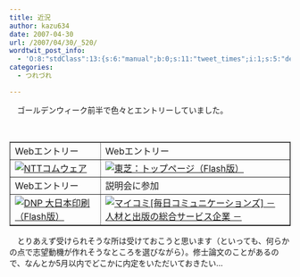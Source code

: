 ```yaml
---
title: 近況
author: kazu634
date: 2007-04-30
url: /2007/04/30/_520/
wordtwit_post_info:
  - 'O:8:"stdClass":13:{s:6:"manual";b:0;s:11:"tweet_times";i:1;s:5:"delay";i:0;s:7:"enabled";i:1;s:10:"separation";s:2:"60";s:7:"version";s:3:"3.7";s:14:"tweet_template";b:0;s:6:"status";i:2;s:6:"result";a:0:{}s:13:"tweet_counter";i:2;s:13:"tweet_log_ids";a:1:{i:0;i:2913;}s:9:"hash_tags";a:0:{}s:8:"accounts";a:1:{i:0;s:7:"kazu634";}}'
categories:
  - つれづれ

---
```

<div class="section">
<p>
    　ゴールデンウィーク前半で色々とエントリーしていました。
</p>
  
<p>
<center>
<br /> 
      
<table cellspacing="0" cellpadding="2" border="1">
<tr valign="top">
<td>
            Webエントリー
</td>
          
<td>
            Webエントリー
</td>
</tr>
        
<tr valign="top">
<td>
<a href="http://www.nttcom.co.jp/" onclick="__gaTracker('send', 'event', 'outbound-article', 'http://www.nttcom.co.jp/', '');" target="_blank"><img alt="NTTコムウェア" src="http://img.simpleapi.net/small/http://www.nttcom.co.jp/" border="0" /></a>
</td>
          
<td>
<a href="http://www.toshiba.co.jp/index_j3.htm" onclick="__gaTracker('send', 'event', 'outbound-article', 'http://www.toshiba.co.jp/index_j3.htm', '');" target="_blank"><img alt="東芝：トップページ（Flash版）" src="http://img.simpleapi.net/small/http://www.toshiba.co.jp/index_j3.htm" border="0" /></a>
</td>
</tr>
        
<tr valign="top">
<td>
            Webエントリー
</td>
          
<td>
            説明会に参加
</td>
</tr>
        
<tr valign="top">
<td>
<a href="http://www.dnp.co.jp/" onclick="__gaTracker('send', 'event', 'outbound-article', 'http://www.dnp.co.jp/', '');" target="_blank"><img alt="DNP 大日本印刷（Flash版）" src="http://img.simpleapi.net/small/http://www.dnp.co.jp/" border="0" /></a>
</td>
          
<td>
<a href="http://www.mycom.co.jp/" onclick="__gaTracker('send', 'event', 'outbound-article', 'http://www.mycom.co.jp/', '');" target="_blank"><img alt="マイコミ[毎日コミュニケーションズ] － 人材と出版の総合サービス企業 －" src="http://img.simpleapi.net/small/http://www.mycom.co.jp/" border="0" /></a>
</td>
</tr>
</table>
      
<p>
</center> 
        
<p>
          　とりあえず受けられそうな所は受けておこうと思います（といっても、何らかの点で志望動機が作れそうなところを選びながら）。修士論文のことがあるので、なんとか5月以内でどこかに内定をいただいておきたい…
</p></div>